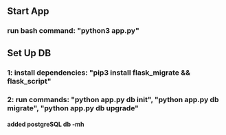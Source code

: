 ## Start App
### run bash command: "python3 app.py"


## Set Up DB
### 1: install dependencies: "pip3 install flask_migrate && flask_script"
### 2: run commands: "python app.py db init", "python app.py db migrate", "python app.py db upgrade"
#### added postgreSQL db -mh

